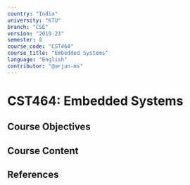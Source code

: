 ```yaml
---
country: "India"
university: "KTU"
branch: "CSE"
version: "2019-23"
semester: 8
course_code: "CST464"
course_title: "Embedded Systems"
language: "English"
contributor: "@arjun-ms"
---
```


# CST464: Embedded Systems

## Course Objectives
<!-- Add your objectives here -->

## Course Content
<!-- Add your syllabus content here -->

## References
<!-- Add reference books here -->
